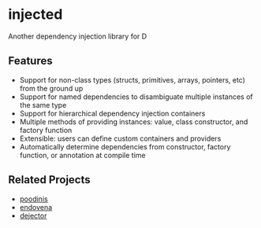 # injected
Another dependency injection library for D

## Features

* Support for non-class types (structs, primitives, arrays, pointers, etc) from the ground up
* Support for named dependencies to disambiguate multiple instances of the same type
* Support for hierarchical dependency injection containers
* Multiple methods of providing instances: value, class constructor, and factory function
* Extensible: users can define custom containers and providers
* Automatically determine dependencies from constructor, factory function, or annotation at compile time

## Related Projects
* [poodinis](https://github.com/mbierlee/poodinis)
* [endovena](https://github.com/o3o/endovena)
* [dejector](https://github.com/jstasiak/dejector)
